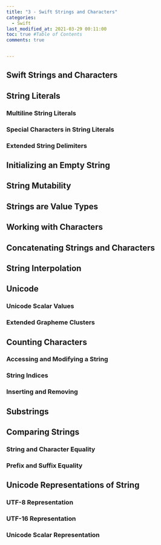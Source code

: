 ```yaml
---
title: "3 - Swift Strings and Characters"
categories: 
  - Swift
last_modified_at: 2021-03-29 00:11:00
toc: true #Table of Contents
comments: true


---
```


## Swift Strings and Characters

## String Literals

### Multiline String Literals

### Special Characters in String Literals

### Extended String Delimiters

## Initializing an Empty String

## String Mutability

## Strings are Value Types

## Working with Characters

## Concatenating Strings and Characters

## String Interpolation

## Unicode

### Unicode Scalar Values

### Extended Grapheme Clusters

## Counting Characters

### Accessing and Modifying a String

### String Indices

### Inserting and Removing

## Substrings

## Comparing Strings

### String and Character Equality

### Prefix and Suffix Equality

## Unicode Representations of String

### UTF-8 Representation

### UTF-16 Representation

### Unicode Scalar Representation